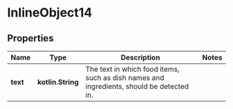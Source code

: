 
# InlineObject14

## Properties
Name | Type | Description | Notes
------------ | ------------- | ------------- | -------------
**text** | **kotlin.String** | The text in which food items, such as dish names and ingredients, should be detected in. | 



